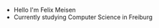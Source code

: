 - Hello I'm Felix Meisen
- Currently studying Computer Science in Freiburg

<!---
- Main working topics: Firefox Extension, Python scripts, Databases
Flixtastic/Flixtastic is a ✨ special ✨ repository because its `README.md` (this file) appears on your GitHub profile.
You can click the Preview link to take a look at your changes.
--->

